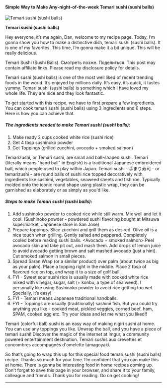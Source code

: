             

#### Simple Way to Make Any-night-of-the-week Temari sushi (sushi balls)

![Temari sushi (sushi balls)](https://img-global.cpcdn.com/recipes/a89a866148d800bb/751x532cq70/temari-sushi-sushi-balls-recipe-main-photo.jpg)

**Temari sushi (sushi balls)**

Hey everyone, it’s me again, Dan, welcome to my recipe page. Today, I’m gonna show you how to make a distinctive dish, temari sushi (sushi balls). It is one of my favorites. This time, I’m gonna make it a bit unique. This will be really delicious.

Temari Sushi (Sushi Balls). Смотреть позже. Поделиться. This post may contain affiliate links. Please read my disclosure policy for details.

Temari sushi (sushi balls) is one of the most well liked of recent trending foods in the world. It’s enjoyed by millions daily. It’s easy, it’s quick, it tastes yummy. Temari sushi (sushi balls) is something which I have loved my whole life. They are nice and they look fantastic.

To get started with this recipe, we have to first prepare a few ingredients. You can cook temari sushi (sushi balls) using 3 ingredients and 6 steps. Here is how you can achieve that.

##### The ingredients needed to make Temari sushi (sushi balls):

1.  Make ready 2 cups cooked white rice (sushi rice)
2.  Get 4 tbsp sushinoko powder
3.  Get Toppings (grilled zucchini, avocado + smoked salmon)

Temarizushi, or Temari sushi, are small and ball-shaped sushi. Temari (literally means "hand ball" in English) is a traditional Japanese embroidered ball, which people used to play within Japan. Temari sushi - 手まり寿司 - or temarizushi - are round balls of sushi rice topped decoratively with ingredients like sashimi, vegetables, seaweed sheets and fish roe. Typically molded onto the iconic round shape using plastic wrap, they can be garnished as elaborately or as simply as you'd like.

##### Steps to make Temari sushi (sushi balls):

1.  Add sushinoko powder to cooked rice while still warm. Mix well and let it cool. (Sushinoko powder - powdered sushi flavoring bought at Mitsuwa supermarket, Japanese store in San Jose)
2.  Prepare toppings. <Grilled zucchini> Slice zucchini and grill them as desired. Olive oil is a nice touch when grilling. Gently salted and peppered. Completely cooled before making sushi balls. <Avocado + smoked salmon> Peel avocado skin and take pit out, and mash them. Add drops of lemon juice to avoid avocado getting brown and salt mashed avocado (just a hint). Cut smoked salmon in small pieces.
3.  Spread Saran Wrap (or a similar product) over palm (about twice as big as your palm). Place a topping right in the middle. Place 2 tbsp of flavored rice on top, and wrap it to a size of golf ball.
4.  FYI - Sweet sour sushi rice is usually made with cooked white rice mixed with vinegar, sugar, salt (+ konbu, a type of sea weed). I personally like using Sushinoko powder to avoid rice getting too wet. Specially, it’s easy!
5.  FYI - Temari means Japanese traditional handballs.
6.  FYI - Toppings are usually (traditionally) sashimi fish. But you could try anything you like - cooked meat, pickled veggies, corned beef, ham, SPAM, cooked egg etc. Try your ideas and let me what you liked!!

Temari (colorful ball) sushi is an easy way of making nigiri sushi at home. You can use any toppings you like. Unwrap the ball, and you have a piece of temari sushi! Discover the magic of the internet at Imgur, a community powered entertainment destination. Temari sushis aux crevettes et concombres accompagnés d'omelette tamagoyaki.

So that’s going to wrap this up for this special food temari sushi (sushi balls) recipe. Thanks so much for your time. I’m confident that you can make this at home. There is gonna be interesting food in home recipes coming up. Don’t forget to save this page in your browser, and share it to your family, colleague and friends. Thank you for reading. Go on get cooking!

* * *